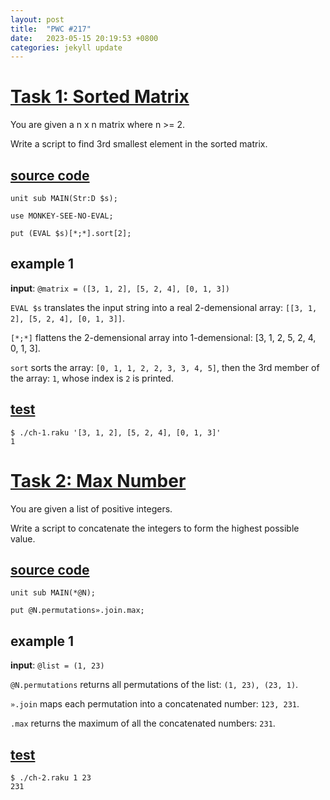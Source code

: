 ```yaml
---
layout: post
title:  "PWC #217"
date:   2023-05-15 20:19:53 +0800
categories: jekyll update
---
```


# [Task 1: Sorted Matrix][task1-ref]

You are given a n x n matrix where n >= 2.

Write a script to find 3rd smallest element in the sorted matrix.

## [source code][task1-src]
```
unit sub MAIN(Str:D $s);

use MONKEY-SEE-NO-EVAL;

put (EVAL $s)[*;*].sort[2];
```

## example 1

**input**: `@matrix = ([3, 1, 2], [5, 2, 4], [0, 1, 3])`

`EVAL $s` translates the input string into a real 2-demensional array: `[[3, 1, 2], [5, 2, 4], [0, 1, 3]]`.

`[*;*]` flattens the 2-demensional array into 1-demensional: [3, 1, 2, 5, 2, 4, 0, 1, 3].

`sort` sorts the array: `[0, 1, 1, 2, 2, 3, 3, 4, 5]`, then the 3rd member of the array: `1`, whose index is `2` is printed.

## [test][tests-ref]

```
$ ./ch-1.raku '[3, 1, 2], [5, 2, 4], [0, 1, 3]'
1
```

# [Task 2: Max Number][task2-ref]

You are given a list of positive integers.

Write a script to concatenate the integers to form the highest possible value.

## [source code][task2-src]
```
unit sub MAIN(*@N);

put @N.permutations».join.max;
```

## example 1

**input**: `@list = (1, 23)`

`@N.permutations` returns all permutations of the list: `(1, 23), (23, 1)`.

`».join` maps each permutation into a concatenated number: `123, 231`.

`.max` returns the maximum of all the concatenated numbers: `231`.

## [test][tests-ref]

```
$ ./ch-2.raku 1 23
231
```

[task1-ref]: https://theweeklychallenge.org/blog/perl-weekly-challenge-217/#TASK1
[task2-ref]: https://theweeklychallenge.org/blog/perl-weekly-challenge-217/#TASK2
[task1-src]: https://github.com/seaker/perlweeklychallenge-club/blob/master/challenge-217/feng-chang/raku/ch-1.raku
[task2-src]: https://github.com/seaker/perlweeklychallenge-club/blob/master/challenge-217/feng-chang/raku/ch-2.raku
[tests-ref]: https://github.com/seaker/perlweeklychallenge-club/blob/master/challenge-217/feng-chang/raku/test.raku
